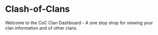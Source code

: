 # Clash-of-Clans
Welcome to the CoC Clan Dashboard - A one stop shop for viewing your clan information and of other clans.
